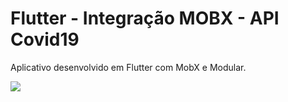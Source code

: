 # Flutter - Integração MOBX - API Covid19

Aplicativo desenvolvido em Flutter com MobX e Modular.

 

[![](https://github.com/kheronn/flutter_api_mobx/blob/master/assets/app_mobx_modular.png?raw=true)](https://github.com/kheronn/flutter_api_mobx/blob/master/assets/app_mobx_modular.png?raw=true)







